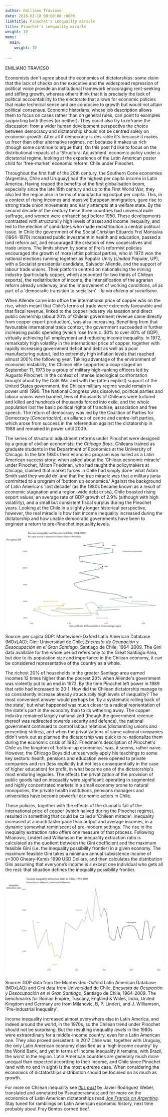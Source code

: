 ```yaml
---
author: Emiliano Travieso
date: 2018-02-18 00:00:00 +0000
linktitle: Pinochet's inequality miracle
title: Pinochet's inequality miracle
weight: 10
menu:
  main:
    weight: 10

---
```

EMILIANO TRAVIESO

Economists don't agree about the economics of dictatorships: some claim
that the lack of checks on the executive and the widespread repression
of political voice provide an institutional framework encouraging
rent-seeking and stifling growth, whereas others think that it is
precisely the lack of political accountability to the electorate that
allows for economic policies that make technical sense and are conducive
to growth but would not attain political consensus. Economic historians,
whose job description allows them to focus on cases rather than on
general rules, can point to examples supporting both theses (or
neither). They could also try to reframe the discussion: from a wider
human development perspective the choice between democracy and
dictatorship should not be centred solely on economic growth. After all
if democracy is desirable it's because it makes us freer than other
alternative regimes, not because it makes us rich (though some continue
to argue that). On this post I'd like to focus on the distributional
impacts of a 'Structural Adjustment' economic policy under a dictatorial
regime, looking at the experience of the Latin American poster child for
\'free-market' economic reform: Chile under Pinochet.

Throughout the first half of the 20th century, the Southern Cone
economies (Argentina, Chile and Uruguay) had the highest per capita
income in Latin America. Having reaped the benefits of the first
globalisation boom, especially since the late 19th century and up to
the First World War, they also led the region also in terms of
manufacturing output per capita. This, in a context of rising incomes
and massive European immigration, gave rise to strong trade union
movements and early attempts at a welfare state. By the second decade of
the century these three countries had universal male suffrage, and women
were enfranchised before 1950. These developments contrasted with
structurally high levels of asset and income inequality, and led to the
election of candidates who made redistribution a central political
issue. In Chile the government of the Social Christian Eduardo Frei
Montalva (1964-1970) increased public investment in health and
education, passed a land reform act, and encouraged the creation of new
cooperatives and trade unions. The limits shown by some of Frei’s
reformist policies encouraged the growth of more leftist political
parties, who in 1970 won the national elections running together as
Popular Unity (_Unidad Popular_, UP), with a Socialist presidential
candidate, Salvador Allende, and the support of labour trade unions.
Their platform centred on nationalising the mining industry
\(particularly copper, which accounted for two thirds of Chilean
exports), the redistribution of income, the intensification of the
agrarian reform already underway, and the improvement of working
conditions, all as part of a 'democratic transition to socialism' – _la
vía chilena al socialismo_.

When Allende came into office the international price of copper was on
the rise, which meant that Chile’s terms of trade were extremely
favourable and that fiscal revenue, linked to the copper industry via
taxation and direct public ownership (about 20% of Chilean government
revenue came directly from copper export production), was also
increasing. Benefiting from that favourable international trade context,
the government succeeded in further increasing public spending (which
rose from c. 30% to over 40% of GDP), virtually achieving full
employment and reducing income inequality. In 1972, remarkably high
volatility in the international price of copper, together with rapidly
increasing government deficit and debt as well as a poor manufacturing
output, led to extremely high inflation levels that reached almost 300%
the following year. Taking advantage of the environment of economic
instability, the Chilean elite supported a coup staged on September 11,
1973 by a group of military high-ranking officers led by Augusto
Pinochet. In the context of intense ideological confrontation brought
about by the Cold War and with the (often explicit) support of the
United States government, the Chilean military regime would remain in
power until 1990. The National Congress was dissolved, political parties
and labour unions were banned, tens of thousands of Chileans were
tortured and killed and hundreds of thousands forced into exile, and the
whole population lost the basic political rights of franchise,
association and free speech. The return of democracy was led by the
Coalition of Parties for Democracy (_Concertación_), an alliance of
centre and centre-left parties, which arose from success in the
referendum against the dictatorship in 1988 and remained in power until
2009\.

The series of structural adjustment reforms under Pinochet were designed
by a group of civilian economists: the _Chicago Boys_, Chileans trained
as graduate students in the Department of Economics at the University of
Chicago. In the late 1980s their economic program was hailed as a Latin
American success story: when asked about the ‘Chilean economic miracle’
under Pinochet, Milton Friedman, who had taught the policymakers at
Chicago, claimed that market forces in Chile had simply done 'what Adam
Smith said they would do' and that the true miracle was that a military
junta committed to a program of 'bottom up economics.' Against the
background of Latin America's 'lost decade' (as the 1980s became known
as a result of economic stagnation and a region-wide debt crisis), Chile
boasted rising export values, an average rate of GDP growth of 2.9%
\(although with high volatility), and a small but consistent fiscal
surplus during the Pinochet years. Looking at the Chile in a slightly
longer historical perspective, however, the real miracle is how fast
income inequality increased during the dictatorship and how unable
democratic governments have been to engineer a return to pre-Pinochet
inequality levels.

![Inequality in Chile](/static/img/chile.png)

Source: per capita GDP: Montevideo-Oxford Latin American Database
\(MOxLAD); Gini: Universidad de Chile, _Encuesta de Ocupación y
Desocupación en el Gran Santiago_, Santiago de Chile, 1964-2009. The
Gini data available for the whole period refers only to the Great
Santiago Area, but due to its population size and importance in the
Chilean economy, it can be considered representative of the country as a
whole.

The richest 20% of households in the greater Santiago area earned
incomes 12 times higher than the poorest 20% when Allende's government
was violently put to an end in 1973. By the time Pinochet left power in
1989 that ratio had increased to 20:1. How did the Chilean dictatorship
manage to so consistently increase already structurally high levels of
inequality? The most convenient answer would perhaps be 'by a systematic
rolling back of the state', but what happened was much closer to a
radical reorientation of the state's part in the economy than to its
withering away. The copper industry remained largely nationalized
\(though the government revenue thereof was redirected towards security
and defence), the national government continued to control labour
relations (dismantling unions and preventing strikes), and when the
privatizations of some national companies didn't work out as planned the
dictatorship was quick to re-nationalize them during the economic crisis
of 1982. Friedman's description of Pinochet's Chile as the kingdom of
\'bottom-up economics' was, it seems, rather naive. However, the Chicago
Boys did unreservedly apply his teachings to some key sectors: health,
pensions and education were opened to private companies and run (less
explicitly but not less consequentially in the case of higher education)
for profit, in what became one of the dictatorship's most enduring
legacies. The effects the privatization of the provision of public goods
had on inequality were significant: operating in segmented and highly
concentrated markets in a small economy prone to natural monopolies, the
private health institutions, pensions managers and universities have
become powerful economic actors in Chile.

These policies, together with the effects of the dramatic fall of the
international price of copper (which halved during the Pinochet regime),
resulted in something that could be called a 'Chilean miracle':
inequality increased at a much faster pace than output and average incomes,
in a dynamic somewhat reminiscent of pre-modern settings. The rise in
the inequality extraction ratio offers one measure of that process.
Following Milanovic, Lindert and Williamson the inequality extraction
ratio is calculated as the quotient between the Gini coefficient and the
maximum feasible Gini (i.e. the inequality possibility frontier) in a
given economy. The maximum feasible Gini takes a minimum annual
subsistence income of _s_=300 Gheary-Kamis 1990 USD Dollars, and then
calculates the distribution Gini assuming that everyone’s income is _s_
except one individual who gets all the rest: that situation defines the
inequality possibility frontier.

![Inequality extraction ratio in Chile](/static/img/chile2.png)

Source: GDP data from the Montevideo-Oxford Latin American Database
\(MOxLAD) and Gini data from Universidad de Chile, _Encuesta de Ocupación
y Desocupación en el Gran Santiago_, Santiago de Chile, 1964-2009. The
benchmarks for Roman Empire, Tuscany, England & Wales, India, United
Kingdom and Germany are from Milanovic, B, P. Lindert, and J.
Williamson, 'Pre-Industrial Inequality'.

Income inequality increased almost everywhere else in Latin America, and
indeed around the world, in the 1970s, so the Chilean trend under
Pinochet should not be surprising. But the resulting inequality _levels_
in the 1980s were extraordinary for a middle-income country, even for a
Latin American one. They also proved persistent: in 2017 Chile was,
together with Uruguay, the only Latin American economy classified as a
\'high income country' by the World Bank, and yet in terms of income
inequality it remains, with Brazil, the worst in the region. Latin
American countries are generally much more unequal than expected
according to their income, and Chile since Pinochet (and with no end in
sight) is the most extreme case. When considering the economics of
dictatorships distribution should be focused on as much as growth.

For more on Chilean inequality see [_this
post_](https://pseudoerasmus.com/2015/04/24/chilean-inequality-the-first-globalisation-1870-1914/)
by Javier Rodríguez Weber, translated and annotated by Pseudoerasmus; and
for more on the economics of Latin American dictatorships read [_Joe
Francis on Argentina_](http://www.joefrancis.info/profits-and-terror/).
Stay tuned for ramblings on Latin American economic history, next time
probably about Fray Bentos corned beef.